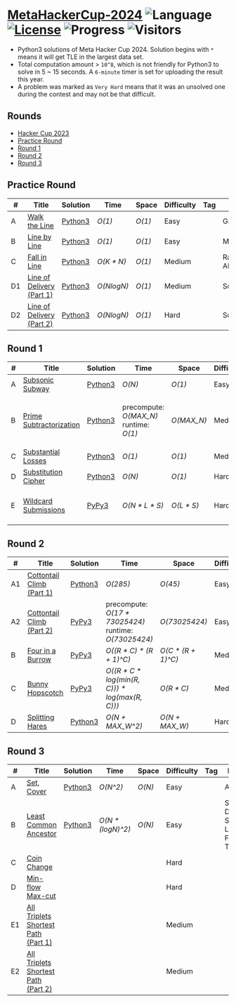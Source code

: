 # [MetaHackerCup-2024](https://www.facebook.com/codingcompetitions/hacker-cup) ![Language](https://img.shields.io/badge/language-Python3-orange.svg) [![License](https://img.shields.io/badge/license-MIT-blue.svg)](./LICENSE) ![Progress](https://img.shields.io/badge/progress-17%20%2F%2021-ff69b4.svg) ![Visitors](https://visitor-badge.laobi.icu/badge?page_id=kamyu104.metahackercup.2024)

* Python3 solutions of Meta Hacker Cup 2024. Solution begins with `*` means it will get TLE in the largest data set.
* Total computation amount > `10^8`, which is not friendly for Python3 to solve in 5 ~ 15 seconds. A `6-minute` timer is set for uploading the result this year.
* A problem was marked as `Very Hard` means that it was an unsolved one during the contest and may not be that difficult.


## Rounds

* [Hacker Cup 2023](https://github.com/kamyu104/MetaHackerCup-2023)
* [Practice Round](https://github.com/kamyu104/MetaHackerCup-2024#practice-round)
* [Round 1](https://github.com/kamyu104/MetaHackerCup-2024#round-1)
* [Round 2](https://github.com/kamyu104/MetaHackerCup-2024#round-2)
* [Round 3](https://github.com/kamyu104/MetaHackerCup-2024#round-3)

## Practice Round
| # | Title | Solution | Time | Space | Difficulty | Tag | Note |
|---| ----- | -------- | ---- | ----- | ---------- | --- | ---- |
|A| [Walk the Line](https://www.facebook.com/codingcompetitions/hacker-cup/2024/practice-round/problems/A)| [Python3](./Practice%20Round/walk_the_line.py3) | _O(1)_ | _O(1)_ | Easy | | Greedy |
|B| [Line by Line](https://www.facebook.com/codingcompetitions/hacker-cup/2024/practice-round/problems/B)| [Python3](./Practice%20Round/line_by_line.py3) | _O(1)_ | _O(1)_ | Easy | | Math |
|C| [Fall in Line](https://www.facebook.com/codingcompetitions/hacker-cup/2024/practice-round/problems/C)| [Python3](./Practice%20Round/fall_in_line.py3) | _O(K * N)_ | _O(1)_ | Medium | | Randomized Algorithm |
|D1| [Line of Delivery (Part 1)](https://www.facebook.com/codingcompetitions/hacker-cup/2024/practice-round/problems/D1)| [Python3](./Practice%20Round/line_of_delivery_part_1.py3) | _O(NlogN)_ | _O(1)_ | Medium | | Sort |
|D2| [Line of Delivery (Part 2)](https://www.facebook.com/codingcompetitions/hacker-cup/2024/practice-round/problems/D2)| [Python3](./Practice%20Round/line_of_delivery_part_2.py3) | _O(NlogN)_ | _O(1)_ | Hard | | Sort |

## Round 1
| # | Title | Solution | Time | Space | Difficulty | Tag | Note |
|---| ----- | -------- | ---- | ----- | ---------- | --- | ---- |
|A| [Subsonic Subway](https://www.facebook.com/codingcompetitions/hacker-cup/2024/round-1/problems/A)| [Python3](./Round%201/subsonic_subway.py3) | _O(N)_ | _O(1)_ | Easy | | Math |
|B| [Prime Subtractorization](https://www.facebook.com/codingcompetitions/hacker-cup/2024/round-1/problems/B)| [Python3](./Round%201/prime_subtractorization.py3) | precompute: _O(MAX_N)_<br>runtime: _O(1)_ | _O(MAX_N)_ | Medium | | Number Theory, `Linear Sieve of Eratosthenes`, DP |
|C| [Substantial Losses](https://www.facebook.com/codingcompetitions/hacker-cup/2024/round-1/problems/C)| [Python3](./Round%201/substantial_losses.py3) | _O(1)_ | _O(1)_ | Medium | | Expected Value |
|D| [Substitution Cipher](https://www.facebook.com/codingcompetitions/hacker-cup/2024/round-1/problems/D)| [Python3](./Round%201/substitution_cipher.py3) | _O(N)_ | _O(1)_ | Hard | | Greedy, DP |
|E| [Wildcard Submissions](https://www.facebook.com/codingcompetitions/hacker-cup/2024/round-1/problems/E)| [PyPy3](./Round%201/wildcard_submissions.py3) | _O(N * L * S)_ | _O(L * S)_ | Hard | | DP, Inclusion-Exclusion Principle |

## Round 2
| # | Title | Solution | Time | Space | Difficulty | Tag | Note |
|---| ----- | -------- | ---- | ----- | ---------- | --- | ---- |
|A1| [Cottontail Climb (Part 1)](https://www.facebook.com/codingcompetitions/hacker-cup/2024/round-2/problems/A1)| [Python3](./Round%202/cottontail_climb_part_1.py3) | _O(285)_ | _O(45)_ | Easy | | Precomputation |
|A2| [Cottontail Climb (Part 2)](https://www.facebook.com/codingcompetitions/hacker-cup/2024/round-2/problems/A2)| [PyPy3](./Round%202/cottontail_climb_part_2.py3) | precompute: _O(17 * 73025424)_<br>runtime: _O(73025424)_ | _O(73025424)_ | Easy | | Precomputation, Backtracking |
|B| [Four in a Burrow](https://www.facebook.com/codingcompetitions/hacker-cup/2024/round-2/problems/B)| [PyPy3](./Round%202/four_in_a_burrow.py3) |  _O((R * C) * (R + 1)^C)_ | _O(C * (R + 1)^C)_ | Medium | | BFS |
|C| [Bunny Hopscotch](https://www.facebook.com/codingcompetitions/hacker-cup/2024/round-2/problems/C)| [PyPy3](./Round%202/bunny_hopscotch.py3) |  _O((R * C * log(min(R, C))) * log(max(R, C)))_ | _O(R * C)_ | Medium | | Binary Search, Two Pointers, Sliding Window, BIT, Fenwick Tree |
|D| [Splitting Hares](https://www.facebook.com/codingcompetitions/hacker-cup/2024/round-2/problems/D)| [Python3](./Round%202/splitting_hares.py3) | _O(N + MAX_W^2)_ | _O(N + MAX_W)_ | Hard | | Greedy, DP, Backtracing |

## Round 3
| # | Title | Solution | Time | Space | Difficulty | Tag | Note |
|---| ----- | -------- | ---- | ----- | ---------- | --- | ---- |
|A| [Set, Cover](https://www.facebook.com/codingcompetitions/hacker-cup/2024/round-3/problems/A)| [Python3](./Round%203/set_cover.py3) | _O(N^2)_ | _O(N)_ | Easy | | Array |
|B| [Least Common Ancestor](https://www.facebook.com/codingcompetitions/hacker-cup/2024/round-3/problems/B)| [Python3](./Round%203/least_common_ancestor.py3) | _O(N * (logN)^2)_ | _O(N)_ | Easy | | Sort, DFS, Sorted List, Freq Table |
|C| [Coin Change](https://www.facebook.com/codingcompetitions/hacker-cup/2024/round-3/problems/C)| | |  | Hard | | |
|D| [Min-flow Max-cut](https://www.facebook.com/codingcompetitions/hacker-cup/2024/round-3/problems/D)| | |  | Hard | | |
|E1| [All Triplets Shortest Path (Part 1)](https://www.facebook.com/codingcompetitions/hacker-cup/2024/round-3/problems/E1)| | |  | Medium | | |
|E2| [All Triplets Shortest Path (Part 2)](https://www.facebook.com/codingcompetitions/hacker-cup/2024/round-3/problems/E2)| | |  | Medium | | |